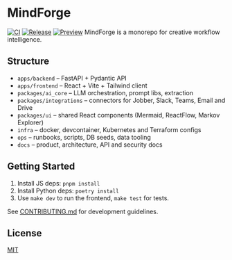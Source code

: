 # MindForge

[![CI](https://github.com/OWNER/REPO/actions/workflows/ci.yml/badge.svg)](https://github.com/OWNER/REPO/actions/workflows/ci.yml)
[![Release](https://github.com/OWNER/REPO/actions/workflows/release.yml/badge.svg)](https://github.com/OWNER/REPO/actions/workflows/release.yml)
[![Preview](https://github.com/OWNER/REPO/actions/workflows/preview.yml/badge.svg)](https://github.com/OWNER/REPO/actions/workflows/preview.yml)
MindForge is a monorepo for creative workflow intelligence.

## Structure
- `apps/backend` – FastAPI + Pydantic API
- `apps/frontend` – React + Vite + Tailwind client
- `packages/ai_core` – LLM orchestration, prompt libs, extraction
- `packages/integrations` – connectors for Jobber, Slack, Teams, Email and Drive
- `packages/ui` – shared React components (Mermaid, ReactFlow, Markov Explorer)
- `infra` – docker, devcontainer, Kubernetes and Terraform configs
- `ops` – runbooks, scripts, DB seeds, data tooling
- `docs` – product, architecture, API and security docs

## Getting Started
1. Install JS deps: `pnpm install`
2. Install Python deps: `poetry install`
3. Use `make dev` to run the frontend, `make test` for tests.

See [CONTRIBUTING.md](CONTRIBUTING.md) for development guidelines.

## License
[MIT](LICENSE)
